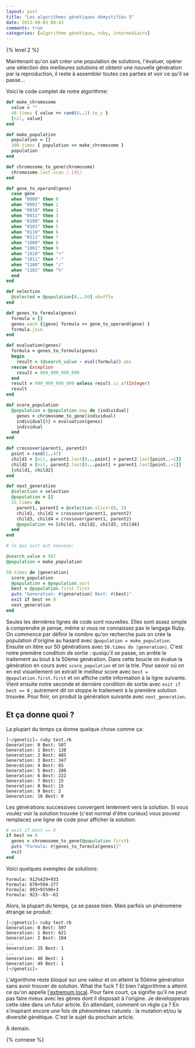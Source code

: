 ```yaml
---
layout: post
title: "Les algorithmes génétiques démystifiés 5"
date: 2013-09-03 08:43
comments: true
categories: [algorithme génétique, ruby, intermédiaire]
---
```


{% level 2 %}

Maintenant qu'on sait créer une population de solutions, l'évaluer,
opérer une sélection des meilleures solutions et obtenir une nouvelle
génération par la reproduction, il reste à assembler toutes ces parties
et voir ce qu'il se passe…

<!-- more -->

Voici le code complet de notre algorithme:

``` ruby
def make_chromosome
  value = ""
  48.times { value += rand(0..1).to_s }
  [nil, value]
end

def make_population
  population = []
  100.times { population << make_chromosome }
  population
end

def chromosome_to_gene(chromosome)
  chromosome.last.scan /.{4}/
end

def gene_to_operand(gene)
  case gene
  when "0000" then 0
  when "0001" then 1
  when "0010" then 2
  when "0011" then 3
  when "0100" then 4
  when "0101" then 5
  when "0110" then 6
  when "0111" then 7
  when "1000" then 8
  when "1001" then 9
  when "1010" then "+"
  when "1011" then "-"
  when "1100" then "/"
  when "1101" then "%"
  end
end

def selection
  @selected = @population[0...50].shuffle
end

def genes_to_formula(genes)
  formula = []
  genes.each {|gene| formula << gene_to_operand(gene) }
  formula.join
end

def evaluation(genes)
  formula = genes_to_formula(genes)
  begin
    result = (@search_value - eval(formula)).abs
  rescue Exception
    result = 999_999_999_999
  end
  result = 999_999_999_999 unless result.is_a?(Integer)
  result
end

def score_population
  @population = @population.map do |individual|
    genes = chromosome_to_gene(individual)
    individual[0] = evaluation(genes)
    individual
  end
end

def crossover(parent1, parent2)
  point = rand(1..47)
  child1 = [nil, parent1.last[0...point] + parent2.last[point..-1]]
  child2 = [nil, parent2.last[0...point] + parent1.last[point..-1]]
  [child1, child2]
end

def next_generation
  @selection = selection
  @population = []
  25.times do
    parent1, parent2 = @selection.slice!(0, 2)
    child1, child2 = crossover(parent1, parent2)
    child3, child4 = crossover(parent1, parent2)
    @population += [child1, child2, child3, child4]
  end
end

# Ce qui suit est nouveau:

@search_value = 987
@population = make_population

50.times do |generation|
  score_population
  @population = @population.sort
  best = @population.first.first
  puts "Generation: #{generation} Best: #{best}"
  exit if best == 0
  next_generation
end
```

Seules les dernières lignes de code sont nouvelles. Elles sont assez
simple à comprendre je pense, même si vous ne connaissez pas le
langage Ruby. On commence par définir le nombre qu'on recherche puis
on crée la population d'origine au hasard avec `@population = make_population`.
Ensuite on itère sur 50 générations avec `50.times do |generation|`. C'est
notre première condition de sortie : quoiqu'il se passe, on arrête le
traitement au bout à la 50ème génération. Dans cette boucle on évalue
la génération en cours avec `score_population` et on la trie. Pour savoir
où on en est visuellement on extrait le meilleur score avec
`best = @population.first.first` et on affiche cette information à la ligne
suivante. Vient ensuite notre seconde et dernière condition de sortie avec
`exit if best == 0` ; autrement dit on stoppe le traitement à la première
solution trouvée. Pour finir, on produit la génération suivante avec
`next_generation`.

Et ça donne quoi ?
--------------
La plupart du temps ça donne quelque chose comme ça:

``` console
[~/genetic]⇒ ruby test.rb 
Generation: 0 Best: 507
Generation: 1 Best: 138
Generation: 2 Best: 485
Generation: 3 Best: 347
Generation: 4 Best: 65
Generation: 5 Best: 208
Generation: 6 Best: 222
Generation: 7 Best: 15
Generation: 8 Best: 15
Generation: 9 Best: 2
Generation: 10 Best: 0
```

Les générations successives convergent lentement vers la solution.
Si vous voulez voir la solution trouvée (c'est normal d'être curieux)
vous pouvez remplacez une ligne de code pour afficher la solution:

``` ruby
# exit if best == 0
if best == 0
  genes = chromosome_to_gene(@population.first)
  puts "Formula: #{genes_to_formula(genes)}"
  exit
end
```

Voici quelques exemples de solutions:

    Formula: 912%429+933
    Formula: 670+594-277
    Formula: 893+91%96+3
    Formula: 923--03--61

Alors, la plupart du temps, ça se passe bien. Mais parfois un phénomène
étrange se produit:

``` console
[~/genetic]⇒ ruby test.rb 
Generation: 0 Best: 597
Generation: 1 Best: 621
Generation: 2 Best: 104
...
Generation: 25 Best: 1
...
Generation: 48 Best: 1
Generation: 49 Best: 1
[~/genetic]⇒ 
```

L'algorithme reste *bloqué* sur une valeur et on atteint la 50ème
génération sans avoir trouver de solution. What the fuck ? Et bien
l'algorithme a atteint ce qu'on appelle
[l'extremum local](http://fr.wikipedia.org/wiki/Extremum_local). Pour faire
court, ça signifie qu'il ne peut pas faire mieux
avec les gènes dont il disposait à l'origine. Je developperais cette
idée dans un futur article. En attendant, comment on règle ça ?
En s'inspirant encore une fois de phénomènes naturels : la mutation
et/ou la diversité génétique.
C'est le sujet du prochain article.

À demain.

{% connexe %}

